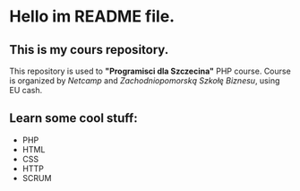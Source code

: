 # Hello im README file.
## This is my cours repository.



This repository is used to **"Programisci dla Szczecina"** PHP course.
Course is organized by *Netcamp* and *Zachodniopomorską Szkołę Biznesu*,
using EU cash.

## Learn some cool stuff:
- PHP
- HTML
- CSS
- HTTP
- SCRUM
